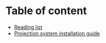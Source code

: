 # Table of content

* [Reading list](pages/literature.md)
* [Projection system installation guide](pages/install.md)

